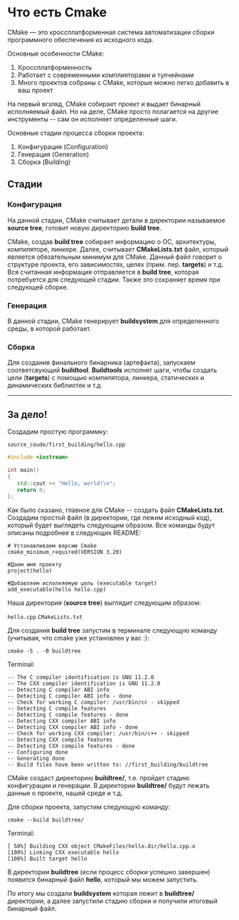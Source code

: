 # Что есть Cmake

CMake — это кроссплатформенная система автоматизации сборки программного обеспечения из исходного кода.

Основные особенности CMake: 

1. Кроссплатформенность
2. Работает с современными комплияторами и тулчейнами
3. Много проектов собраны с CMake, которые можно легко добавить в ваш проект

На первый вгзляд, CMake собирает проект и выдает бинарный исполняемый файл. Но на деле, CMake просто полагается на другие инструменты -- сам он исполняет определенные
шаги.

Основные стадии процесса сборки проекта:
1. Конфигурация (Configuration)
2. Генерация (Generation)
3. Сборка (Building)

## Стадии

### Конфигурация

На данной стадии, CMake считывает детали в директории называемое **source tree**, готовит новую директорию **build tree**.

CMake, создав **build tree** собирает информацию о ОС, архитектуры, компиляторе, линкере. Далее, считывает **CMakeLists.txt** файл, который является обязательным
минимум для CMake. Данный файл говорит о структуре проекта, его зависимостях, целях  (прим. пер. **targets**) и т.д.
Вся считанная информация отправляется в **build tree**, которая потребуется для следующей стадии. Также это сохраняет время при следующей сборке.

### Генерация

В данной стадии, CMake генерирует **buildsystem** для определенного среды, в которой работает.

### Сборка

Для создания финального бинарника (артефакта), запускаем соответсвующий **buildtool**. **Buildtools** исполнят
шаги, чтобы создать цели (**targets**) с помощью компилятора, линкера, статических и динамических библиотек и т.д

----

## За дело!

Создадим простую программку:

`source_coude/first_building/hello.cpp`

```cpp
#include <iostream>

int main()
{
   std::cout << "Hello, world!\n";
   return 0;
};
```

Как было сказано, главное для CMake -- создать файл **CMakeLists.txt**. Создадим простой файл (в директории, где лежим исходный код), который будет выглядеть следующим образом. Все команды будут описаны подробнее в следующих README:

```
# Устанавливаем версию Cmake
cmake_minimum_required(VERSION 3.20)

#Даем имя проекту
project(hello)

#Добавляем исполняемую цель (executable target)
add_executable(hello hello.cpp)
```
Наша директория (**source tree**) выглядит следующим образом:

`hello.cpp`   `CMakeLists.txt`

Для создания **build tree** запустим в терминале следующую команду (учитывая, что cmake уже установлен у вас :):

`cmake -S . -B buildtree`

Terminal:
```
-- The C compiler identification is GNU 11.2.0
-- The CXX compiler identification is GNU 11.2.0
-- Detecting C compiler ABI info
-- Detecting C compiler ABI info - done
-- Check for working C compiler: /usr/bin/cc - skipped
-- Detecting C compile features
-- Detecting C compile features - done
-- Detecting CXX compiler ABI info
-- Detecting CXX compiler ABI info - done
-- Check for working CXX compiler: /usr/bin/c++ - skipped
-- Detecting CXX compile features
-- Detecting CXX compile features - done
-- Configuring done
-- Generating done
-- Build files have been written to: //first_building/buildtree
```

CMake создаст директорию **buildtree/**, т.е. пройдет стадию конфигурации и генерации. В директории **buildtree/** будут лежать данные о проекте, нашей среде и т.д.

Для сборки проекта, запустим следующую команду:

`cmake --build buildtree/`


Terminal:
```
[ 50%] Building CXX object CMakeFiles/hello.dir/hello.cpp.o
[100%] Linking CXX executable hello
[100%] Built target hello
```

В директории **buildtree** (если процесс сборки успешно завершен) появится бинарный файл **hello**, который мы можем запустить.

По итогу мы создали **buildsystem** которая лежит в **buildtree/** директории, а далее запустили стадию сборки и получили итоговый бинарный файл.







